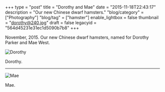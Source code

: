 +++
type = "post"
title = "Dorothy and Mae"
date = "2015-11-18T22:43:17"
description = "Our new Chinese dwarf hamsters."
"blog/category" = ["Photography"]
"blog/tag" = ["hamster"]
enable_lightbox = false
thumbnail = "dorothy@240.jpg"
draft = false
legacyid = "564d45231e31ec1d5090b7b8"
+++

<p>November, 2015. Our new Chinese dwarf hamsters, named for Dorothy Parker and Mae West.</p>
<p><img style="display:block; margin-left:auto; margin-right:auto;" src="dorothy.jpg" alt="Dorothy" title="Dorothy" /></p>
<p>Dorothy.</p>
<hr />
<p><img style="display:block; margin-left:auto; margin-right:auto;" src="mae.jpg" alt="Mae" title="Mae" /></p>
<p>Mae.</p>
    